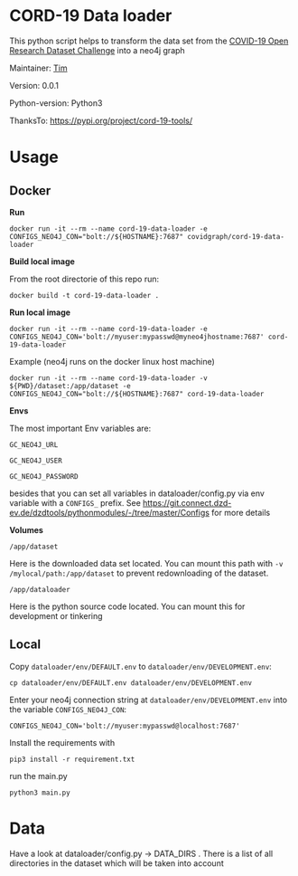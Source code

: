 # CORD-19 Data loader

This python script helps to transform the data set from the [COVID-19 Open Research Dataset Challenge](https://www.kaggle.com/allen-institute-for-ai/CORD-19-research-challenge/data)
into a neo4j graph

Maintainer: [Tim](https://github.com/motey)

Version: 0.0.1

Python-version: Python3

ThanksTo: https://pypi.org/project/cord-19-tools/

# Usage

## Docker

**Run**

`docker run -it --rm --name cord-19-data-loader -e CONFIGS_NEO4J_CON="bolt://${HOSTNAME}:7687" covidgraph/cord-19-data-loader`

**Build local image**

From the root directorie of this repo run:

`docker build -t cord-19-data-loader .`

**Run local image**

`docker run -it --rm --name cord-19-data-loader -e CONFIGS_NEO4J_CON='bolt://myuser:mypasswd@myneo4jhostname:7687' cord-19-data-loader`

Example (neo4j runs on the docker linux host machine)

`docker run -it --rm --name cord-19-data-loader -v ${PWD}/dataset:/app/dataset -e CONFIGS_NEO4J_CON="bolt://${HOSTNAME}:7687" cord-19-data-loader`

**Envs**

The most important Env variables are:

`GC_NEO4J_URL`

`GC_NEO4J_USER`

`GC_NEO4J_PASSWORD`

besides that you can set all variables in dataloader/config.py via env variable with a `CONFIGS_` prefix. See https://git.connect.dzd-ev.de/dzdtools/pythonmodules/-/tree/master/Configs for more details

**Volumes**

`/app/dataset`

Here is the downloaded data set located. You can mount this path with `-v /mylocal/path:/app/dataset` to prevent redownloading of the dataset.

`/app/dataloader`

Here is the python source code located. You can mount this for development or tinkering

## Local

Copy `dataloader/env/DEFAULT.env` to `dataloader/env/DEVELOPMENT.env`:

`cp dataloader/env/DEFAULT.env dataloader/env/DEVELOPMENT.env`

Enter your neo4j connection string at `dataloader/env/DEVELOPMENT.env` into the variable `CONFIGS_NEO4J_CON`:

```env
CONFIGS_NEO4J_CON='bolt://myuser:mypasswd@localhost:7687'
```

Install the requirements with

`pip3 install -r requirement.txt`

run the main.py

`python3 main.py`

# Data

Have a look at dataloader/config.py -> DATA_DIRS . There is a list of all directories in the dataset which will be taken into account
